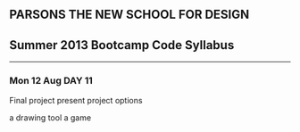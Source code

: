 ## PARSONS THE NEW SCHOOL FOR DESIGN
## Summer 2013 Bootcamp Code Syllabus
-------------------------------------------------------------------

### Mon 12 Aug DAY 11
Final project present project options

a drawing tool
a game

